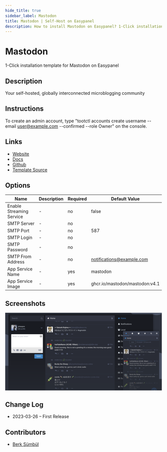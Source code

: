 ```yaml
---
hide_title: true
sidebar_label: Mastodon
title: Mastodon | Self-Host on Easypanel
description: How to install Mastodon on Easypanel? 1-Click installation template for Mastodon on Easypanel
---
```


<!-- generated -->

# Mastodon

1-Click installation template for Mastodon on Easypanel

## Description

Your self-hosted, globally interconnected microblogging community

## Instructions

To create an admin account, type &quot;tootctl accounts create username --email user@example.com --confirmed --role Owner&quot; on the console.

## Links

- [Website](https://joinmastodon.org)
- [Docs](https://docs.joinmastodon.org)
- [Github](https://github.com/mastodon/mastodon)
- [Template Source](https://github.com/easypanel-io/templates/tree/main/templates/mastodon)

## Options

Name | Description | Required | Default Value
-|-|-|-
Enable Streaming Service | - | no | false
SMTP Server | - | no | 
SMTP Port | - | no | 587
SMTP Login | - | no | 
SMTP Password | - | no | 
SMTP From Address | - | no | notifications@example.com
App Service Name | - | yes | mastodon
App Service Image | - | yes | ghcr.io/mastodon/mastodon:v4.1

## Screenshots

![Mastodon Screenshot](./assets/screenshot.png)

## Change Log

- 2023-03-26 – First Release

## Contributors

- [Berk Sümbül](https://berksmbl.com)
